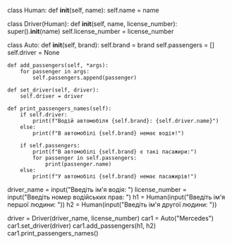 class Human:
    def __init__(self, name):
        self.name = name


class Driver(Human):
    def __init__(self, name, license_number):
        super().__init__(name)
        self.license_number = license_number


class Auto:
    def __init__(self, brand):
        self.brand = brand
        self.passengers = []
        self.driver = None

    def add_passengers(self, *args):
        for passenger in args:
            self.passengers.append(passenger)

    def set_driver(self, driver):
        self.driver = driver

    def print_passengers_names(self):
        if self.driver:
            print(f"Водій автомобіля {self.brand}: {self.driver.name}")
        else:
            print(f"В автомобілі {self.brand} немає водія!")

        if self.passengers:
            print(f"В автомобілі {self.brand} є такі пасажири:")
            for passenger in self.passengers:
                print(passenger.name)
        else:
            print(f"У автомобілі {self.brand} немає пасажирів!")


driver_name = input("Введіть ім'я водія: ")
license_number = input("Введіть номер водійських прав: ")
h1 = Human(input("Введіть ім'я першої людини: "))
h2 = Human(input("Введіть ім'я другої людини: "))

driver = Driver(driver_name, license_number)
car1 = Auto("Mercedes")
car1.set_driver(driver)
car1.add_passengers(h1, h2)
car1.print_passengers_names()
